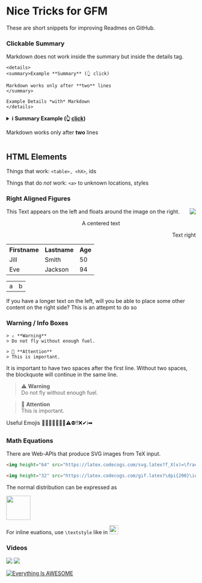 
# Nice Tricks for GFM

These are short snippets for improving Readmes on GitHub.


### Clickable Summary
Markdown does not work inside the summary but inside the details tag.

```
<details>
<summary>Example **Summary** (👆 click)

Markdown works only after **two** lines
</summary>

Example Details *with* Markdown
</details>
```

<details id="myownid">
<summary><strong>ℹ Summary Example (👆 <a href="#user-content-myownid">click</a>)</strong>

Markdown works only after **two** lines
</summary>

Example Details *with* Markdown.
Why does <a href="/">mdlink</a> not work?

</details>


## HTML Elements
Things that work: `<table>, <hX>`, ids

Things that do *not* work: `<a>` to unknown locations, styles



### Right Aligned Figures
<img align="right" src="https://cloud.githubusercontent.com/assets/532272/21507867/3376e9fe-cc4a-11e6-9350-7ec4f680da36.gif">This Text appears on the left and floats around the image on the right.

<p align="center"> A centered text </p>
<p align="right">Text right</p>

<div align="right">
<table style="width:100%">
  <tr>
    <th>Firstname</th>
    <th>Lastname</th>
    <th>Age</th>
  </tr>
  <tr>
    <td>Jill</td>
    <td>Smith</td>
    <td>50</td>
  </tr>
  <tr>
    <td>Eve</td>
    <td>Jackson</td>
    <td>94</td>
  </tr>
</table>
</div>



<table><tr><td>a</td><td>b</td></tr></table>

              
If you have a longer text on the left, will you be able to place some other content on the right side? This is an attepmt to do so



### Warning / Info Boxes
```
> ⚠ **Warning** 
> Do not fly without enough fuel. 

> 🔔 **Attention** 
> This is important. 
```

It is important to have two spaces after the first line. Without two spaces, the blockquote will continue in the same line.

> ⚠ **Warning**  
> Do not fly without enough fuel. 

> 🔔 **Attention**  
> This is important. 


Useful Emojis
🔔📢🔌💡🔎📌🔑⚠⛔‼❌✔ℹ➡


### Math Equations
There are Web-APIs that produce SVG images from TeX input.

```html
<img height="64" src="https://latex.codecogs.com/svg.latex?f_X(x)=\frac{1}{\sqrt{2\pi\sigma^2}}e^{-\frac{(x-\mu)^2}{2\sigma^2}}">

<img height="32" src="https://latex.codecogs.com/gif.latex?\dpi{200}\int\frac{1}{x}dx=\ln\left|x\right|+C">
```
The normal distribution can be expressed as

<img height="64" src="https://latex.codecogs.com/svg.latex?f_X(x)=\frac{1}{\sqrt{2\pi\sigma^2}}e^{-\frac{(x-\mu)^2}{2\sigma^2}}">


For inline euations, use `\textstyle` like in 
<img height="24" src="https://latex.codecogs.com/gif.latex?\dpi{200}\textstyle\int\frac{1}{x}dx=\ln\left|x\right|+C">



### Videos
<img src="https://www.youtube.com/watch?v=yp_bGMQnLzI">

<img src="https://img.youtube.com/vi/yp_bGMQnLzI/default.jpg">

[![Everything Is AWESOME](https://adrotog-yt-embed.herokuapp.com/embed?v=yp_bGMQnLzI)](https://www.youtube.com/watch?v=yp_bGMQnLzI "No Code Shadow")


